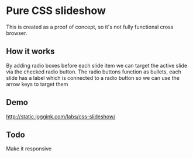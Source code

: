# Pure CSS slideshow

This is created as a proof of concept, so it's not fully functional cross browser.

## How it works

By adding radio boxes before each slide item we can target the active slide via the checked radio button.
The radio buttons function as bullets, each slide has a label which is connected to a radio button so we can 
use the arrow keys to target them

## Demo

http://static.joggink.com/labs/css-slideshow/

## Todo

Make it responsive
